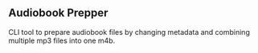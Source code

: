 ## Audiobook Prepper
CLI tool to prepare audiobook files by changing metadata and combining multiple mp3 files into one m4b.
